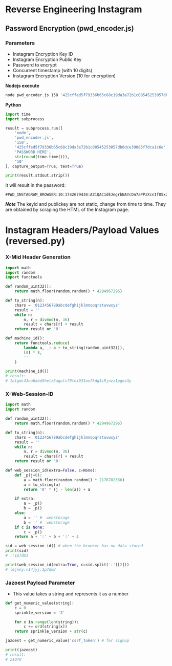 # Reverse Engineering Instagram

## Password Encryption (pwd_encoder.js)
### Parameters
- Instagram Encryption Key ID
- Instagram Encryption Public Key
- Password to encrypt
- Concurrent timestamp (with 10 digits)
- Instagram Encryption Version (10 for encryption)

**Nodejs execute**
```sh
node pwd_encoder.js 158 '425cffed5f79336b65c68c19da3e72b1c08545253057db6dce39885f7dca1c6e' 'your-password-here' '1742679434' 10
```
**Python**
```python
import time
import subprocess

result = subprocess.run([
    'node',
    'pwd_encoder.js',
    '158',
    '425cffed5f79336b65c68c19da3e72b1c08545253057db6dce39885f7dca1c6e',
    'PASSWORD HERE',
    str(round(time.time())),
    '10'
], capture_output=True, text=True)

print(result.stdout.strip())
```
It will result in the password:
```
#PWD_INSTAGRAM_BROWSER:10:1742679434:AZ1QAC1dEJegrbNAYcDn7aPPzXcnIfO5x2mhi9Ad0Ax45eYKn45W88XlhGm95iwIt10Y5bvdd+ceEjSj4etqaILHLpraxojNY4nIn13Sdggc7oYjv5y5n/9KIzrNgThBBZ9BxTEN7r1ZuWhXrOd6p4yvKbT8dQ==
```
***Note*** The keyid and publickey are not static, change from time to time. They are obtained by scraping the HTML of the Instagram page.


# Instagram Headers/Payload Values (reversed.py)
### X-Mid Header Generation
```python
import math
import random
import functools

def random_uint32():
    return math.floor(random.random() * 4294967296)

def to_string(n):
    chars = '0123456789abcdefghijklmnopqrstuvwxyz'
    result = ''
    while n:
        n, r = divmod(n, 36)
        result = chars[r] + result
    return result or '0'

def machine_id():
    return functools.reduce(
        lambda a, _: a + to_string(random_uint32()),
        [0] * 8,
        ''
    )
```
```python
print(machine_id())
# result:
# 1olgdc41oa6xbd5hetz5agulv79tei931on7kdg1i9jnzz1pgez3y
```

### X-Web-Session-ID
```python
import math
import random

def random_uint32():
    return math.floor(random.random() * 4294967296)

def to_string(n):
    chars = '0123456789abcdefghijklmnopqrstuvwxyz'
    result = ''
    while n:
        n, r = divmod(n, 36)
        result = chars[r] + result
    return result or '0'

def web_session_id(extra=False, c=None):
    def _p(j=6):
        a = math.floor(random.random() * 2176782336)
        a = to_string(a)
        return '0' * (j - len(a)) + a

    if extra:
        a = _p()
        b = _p()
    else:
        a = '' #  webstorage
        b = '' #  webstorage
    if c is None:
        c = _p()
    return a + ':' + b + ':' + c
```
```python
sid = web_session_id() # when the browser has no data stored
print(sid)
# ::1p7dm3

print(web_session_id(extra=True, c=sid.split(':')[2]))
# lejnny:v14jyj:1p7dm3
```

### Jazoest Payload Parameter
- This value takes a string and represents it as a number

```python
def get_numeric_value(string):
    c = 0
    sprinkle_version = '2'

    for x in range(len(string)):
        c += ord(string[x])
    return sprinkle_version + str(c)
```
```python
jazoest = get_numeric_value('csrf_token') # for signup

print(jazoest)
# result:
# 21070
```


